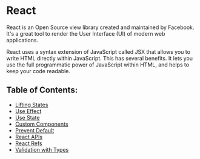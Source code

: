 # React

React is an Open Source view library created and maintained by Facebook. It's a great tool to render the User Interface (UI) of modern web applications.

React uses a syntax extension of JavaScript called JSX that allows you to write HTML directly within JavaScript. This has several benefits. It lets you use the full programmatic power of JavaScript within HTML, and helps to keep your code readable. 

## Table of Contents:
- [Lifting States](React\Hooks\lifting-state.md)
- [Use Effect](React\Hooks\useEffect.md)
- [Use State](React\Hooks\useState.md)
- [Custom Components](React/custom-components.md)
- [Prevent Default](React/preventdefault.md)
- [React APIs](React/react-api.md)
- [React Refs](React/react-refs.md)
- [Validation with Types](React/validation-with-types.md)